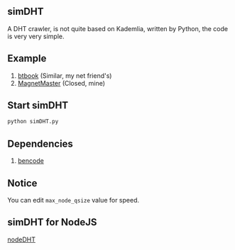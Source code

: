 ## simDHT
A DHT crawler, is not quite based on Kademlia, written by Python, the code is very very simple.

## Example
1. [btbook](http://btbook.net) (Similar, my net friend's)
2. [MagnetMaster](http://cilidashi.com) (Closed, mine)

## Start simDHT
```bash
python simDHT.py
```

## Dependencies
1. [bencode](https://pypi.python.org/pypi/bencode/1.0)

## Notice
You can edit `max_node_qsize` value for speed.

## simDHT for NodeJS
[nodeDHT](https://github.com/laomayi/nodeDHT)
